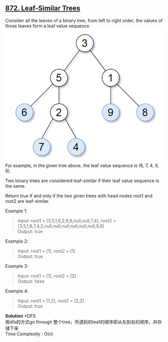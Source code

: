 ## [872. Leaf-Similar Trees](https://leetcode.com/problems/leaf-similar-trees/)  
Consider all the leaves of a binary tree, from left to right order, the values of those leaves form a leaf value sequence.
![tree](./tree.png)
For example, in the given tree above, the leaf value sequence is (6, 7, 4, 9, 8).

Two binary trees are considered leaf-similar if their leaf value sequence is the same.

Return true if and only if the two given trees with head nodes root1 and root2 are leaf-similar.

 

Example 1:
>Input: root1 = [3,5,1,6,2,9,8,null,null,7,4], root2 = [3,5,1,6,7,4,2,null,null,null,null,null,null,9,8]  
 Output: true  
 
Example 2:
> Input: root1 = [1], root2 = [1]  
 Output: true  
 
 
Example 3:
> Input: root1 = [1], root2 = [2]  
 Output: false  
 
Example 4:
> Input: root1 = [1,2], root2 = [2,2]  
 Output: true  
 
**Solution**
*DFS  
用dfs的方式go through 整个tree，所遇到的leaf的顺序即从左到右的顺序，并存储下来  
Time Complexity : O(n)  